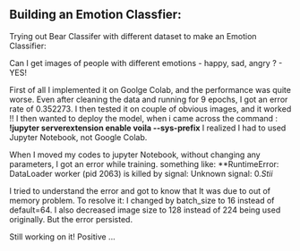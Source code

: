 ## Building an Emotion Classfier:

Trying out Bear Classifer with different dataset to make an Emotion Classifier:

Can I get images of people with different emotions - happy, sad, angry ? - YES! 

First of all I implemented it on Goolge Colab, and the performance was quite worse. Even after cleaning the data and running for 9 epochs, I got an error rate of
0.352273. I then tested it on couple of obvious images, and it worked !!
I then wanted to deploy the model, when i came across the command : **!jupyter serverextension enable voila --sys-prefix** I realized I had to used Jupyter Notebook,
not Google Colab.

When I moved my codes to jupyter Notebook, without changing any parameters,  I got an error while training. 
something like: **RuntimeError: DataLoader worker (pid 2063) is killed by signal: Unknown signal: 0.*Stii*

I tried to understand the error and got to know that It was due to out of memory problem.
To resolve it: I changed by batch_size to 16 instead of default=64. I also decreased image size to 128 instead of 224 being used originally.
But the error persisted. 


 Still working on it! Positive ...
